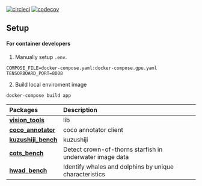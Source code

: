[![circleci](https://circleci.com/gh/h4nyu/vision-tools.svg?style=svg)](https://app.circleci.com/pipelines/github/h4nyu/vision-tools?filter=all)
[![codecov](https://codecov.io/gh/h4nyu/vision-tools/branch/master/graph/badge.svg?token=TLYBISJIE4)](https://codecov.io/gh/h4nyu/vision-tools)

## Setup

#### For container developers

1. Manually setup `.env`. 

```
COMPOSE_FILE=docker-compose.yaml:docker-compose.gpu.yaml
TENSORBOARD_PORT=8008
```

2. Build local enviroment image

```
docker-compose build app
```

| Packages                                   | Description  |
| :-                                         | :-           |
| **[vision_tools](./vision_tools)**         | lib          |
| **[coco_annotator](./coco_annotator)**     | coco annotator client |
| **[kuzushiji_bench](./kuzushiji_bench)**   | kuzushiji    |
| **[cots_bench](./cots_bench)**             | Detect crown-of-thorns starfish in underwater image data    |
| **[hwad_bench](./hwad_bench)**             | Identify whales and dolphins by unique characteristics    |

